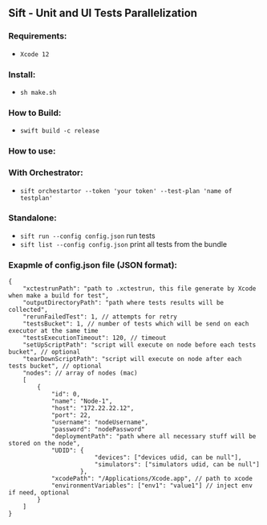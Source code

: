 
## Sift - Unit and UI Tests Parallelization

### Requirements:
 - `Xcode 12`

### Install:
- `sh make.sh`

### How to Build:
- `swift build -c release`

### How to use:

### With Orchestrator:
- `sift orchestartor --token 'your token' --test-plan 'name of testplan'`

### Standalone:
- `sift run --config config.json` run tests
- `sift list --config config.json` print all tests from the bundle

### Exapmle of **config.json** file (JSON format):

```
{
    "xctestrunPath": "path to .xctestrun, this file generate by Xcode when make a build for test",
    "outputDirectoryPath": "path where tests results will be collected",
    "rerunFailedTest": 1, // attempts for retry
    "testsBucket": 1, // number of tests which will be send on each executor at the same time
    "testsExecutionTimeout": 120, // timeout
    "setUpScriptPath": "script will execute on node before each tests bucket", // optional
    "tearDownScriptPath": "script will execute on node after each tests bucket", // optional
    "nodes": // array of nodes (mac)
    [
        {
            "id": 0,
            "name": "Node-1",
            "host": "172.22.22.12",
            "port": 22,
            "username": "nodeUsername",
            "password": "nodePassword"
            "deploymentPath": "path where all necessary stuff will be stored on the node",
            "UDID": {
                        "devices": ["devices udid, can be null"],
                        "simulators": ["simulators udid, can be null"]
                    },
            "xcodePath": "/Applications/Xcode.app", // path to xcode
            "environmentVariables": ["env1": "value1"] // inject env if need, optional
        }
    ]
}
```
